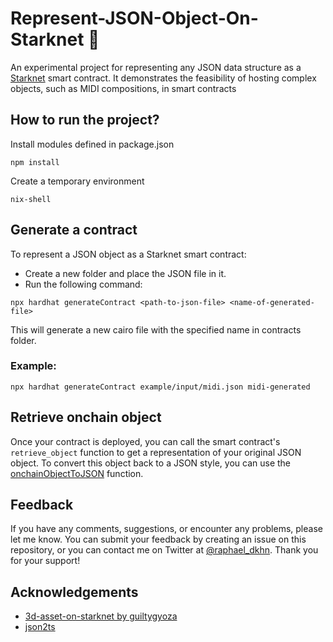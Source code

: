 
# Represent-JSON-Object-On-Starknet 💫

An experimental project for representing any JSON data structure as a [Starknet](https://starkware.co/starknet/) smart contract. It demonstrates the feasibility of hosting complex objects, such as MIDI compositions, in smart contracts


## How to run the project? 

Install modules defined in package.json
```
npm install
```

Create a temporary environment
```
nix-shell
```




## Generate a contract
To represent a JSON object as a Starknet smart contract:
- Create a new folder and place the JSON file in it.
- Run the following command:
```
npx hardhat generateContract <path-to-json-file> <name-of-generated-file>
```
This will generate a new cairo file with the specified name in contracts folder.

### Example:
```
npx hardhat generateContract example/input/midi.json midi-generated
```



## Retrieve onchain object
Once your contract is deployed, you can call the smart contract's `retrieve_object` function to get a representation of your original JSON object. 
To convert this object back to a JSON style, you can use the [onchainObjectToJSON](https://github.com/raphaelDkhn/json2starknet/blob/main/utils/onchainObjectToJson.ts) function.
## Feedback

If you have any comments, suggestions, or encounter any problems, please let me know. You can submit your feedback by creating an issue on this repository, or you can contact me on Twitter at [@raphael_dkhn](https://twitter.com/raphael_dkhn). Thank you for your support!
## Acknowledgements

 - [3d-asset-on-starknet by guiltygyoza](https://github.com/guiltygyoza/3d-asset-on-starknet)
 - [json2ts](https://github.com/GregorBiswanger/json2ts)

